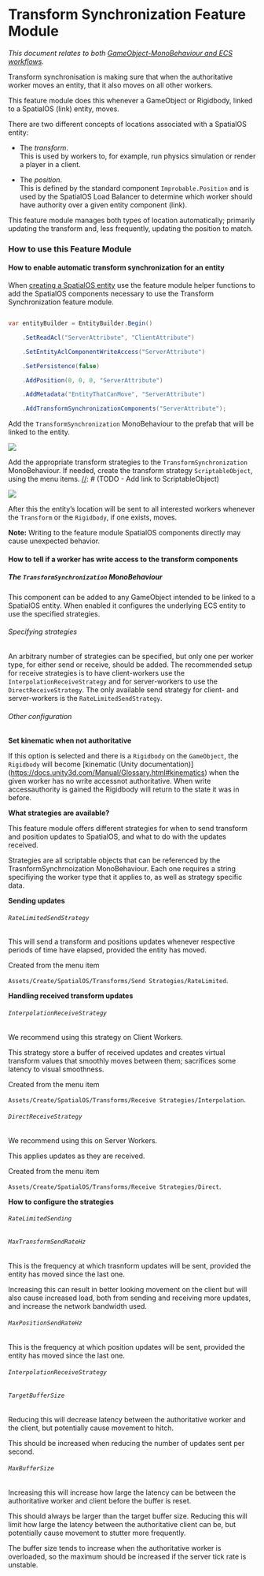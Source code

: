 [//]: # (Doc of docs reference 35)
[//]: # (TODO - tech writer review - doc 35)
[//]: # (TODO - formatting needs consideration)
[//]: # (TODO - Add links as noted - doc 35)
[//]: # (TODO - ongoing updates in this doc https://docs.google.com/document/d/1fX6CP1OGBx281dAQmsNpp7bfnnXUmnyLwHCWOx3wz8E/edit#)

# Transform Synchronization Feature Module
_This document relates to both [GameObject-MonoBehaviour and ECS workflows]({{urlRoot}}/content/intro-workflows-spos-entities)._

Transform synchronisation is making sure that when the authoritative worker moves an entity, that it also moves on all other workers.

This feature module does this whenever a GameObject or Rigidbody, linked to a SpatialOS (link) entity, moves.

There are two different concepts of locations associated with a SpatialOS entity:

* The *transform*. <br/>
This is used by workers to, for example, run physics simulation or render a player in a client.

[//]: # (TODO - Add link below to `Improbable.Position`, Load Balancer, as noted - doc 35)
* The *position*. <br/>
This is defined by the standard component `Improbable.Position`  and is used by the SpatialOS Load Balancer to determine which worker should have authority over a given entity component (link).

This feature module manages both types of location automatically; primarily updating the transform and, less frequently, updating the position to match.

### How to use this Feature Module


#### How to enable automatic transform synchronization for an entity
[//]: # (TODO - Add link below to feature module helper function as noted - doc 35)

When [creating a SpatialOS entity]({{urlRoot}}/content/gameobject/create-delete-spos-entities) use the feature module helper functions to add the SpatialOS components necessary to use the Transform Synchronization feature module.

```csharp

var entityBuilder = EntityBuilder.Begin()

    .SetReadAcl("ServerAttribute", "ClientAttribute")

    .SetEntityAclComponentWriteAccess("ServerAttribute")

    .SetPersistence(false)

    .AddPosition(0, 0, 0, "ServerAttribute")

    .AddMetadata("EntityThatCanMove", "ServerAttribute")

    .AddTransformSynchronizationComponents("ServerAttribute");

```
[//]: # (TODO - Add link to TransformSynchronization)
Add the `TransformSynchronization` MonoBehaviour to the prefab that will be linked to the entity.

![]({{assetRoot}}assets/image-transform-feature-module-md-0.png)

[//]: # (TODO - Add link to transform strategies)
Add the appropriate transform strategies to the `TransformSynchronization` MonoBehaviour. If needed, create the transform strategy `ScriptableObject`, using the menu items.
[//]: # (TODO - Add link to ScriptableObject)

![]({{assetRoot}}assets/image-transform-feature-module-md-1.png)

After this the entity’s location will be sent to all interested workers whenever the `Transform` or the `Rigidbody`, if one exists, moves.

**Note:** Writing to the feature module SpatialOS components directly may cause unexpected behavior.

#### How to tell if a worker has write access to the transform components


##### The `TransformSynchronization` MonoBehaviour

This component can be added to any GameObject intended to be linked to a SpatialOS entity. When enabled it configures the underlying ECS entity to use the specified strategies.

###### Specifying strategies

An arbitrary number of strategies can be specified, but only one per worker type, for either send or receive, should be added. The recommended setup for receive strategies is to have client-workers use the `InterpolationReceiveStrategy` and for server-workers to use the `DirectReceiveStrategy`. The only available send strategy for client- and server-workers is the `RateLimitedSendStrategy`.

###### Other configuration

**Set kinematic when not authoritative**

If this option is selected and there is a `Rigidbody` on the `GameObject`, the `Rigidbody` will become [kinematic (Unity documentation)] (https://docs.unity3d.com/Manual/Glossary.html#kinematics) when the given worker has no write accessnot authoritative. When write accessauthority is gained the Rigidbody will return to the state it was in before.

**What strategies are available?**

This feature module offers different strategies for when to send transform and position updates to SpatialOS, and what to do with the updates received.

Strategies are all scriptable objects that can be referenced by the TrasnformSynchrnoization MonoBehaviour. Each one requires a string specifiying the worker type that it applies to, as well as strategy specific data.

**Sending updates**

###### `RateLimitedSendStrategy`

This will send a transform and positions updates whenever respective periods of time have elapsed, provided the entity has moved.

Created from the menu item

`Assets/Create/SpatialOS/Transforms/Send Strategies/RateLimited`.

**Handling received transform updates**

###### `InterpolationReceiveStrategy`

We recommend using this strategy on Client Workers.

This strategy store a buffer of received updates and creates virtual transform values that smoothly moves between them; sacrifices some latency to visual smoothness.

Created from the menu item

`Assets/Create/SpatialOS/Transforms/Receive Strategies/Interpolation`.


###### `DirectReceiveStrategy`

We recommend using this on Server Workers.

This applies updates as they are received.

Created from the menu item

`Assets/Create/SpatialOS/Transforms/Receive Strategies/Direct`.

**How to configure the strategies**

###### `RateLimitedSending`

###### `MaxTransformSendRateHz`

This is the frequency at which trasnform updates will be sent, provided the entity has moved since the last one.

Increasing this can result in better looking movement on the client but will also cause increased load, both from sending and receiving more updates, and increase the network bandwidth used.

###### `MaxPositionSendRateHz`

This is the frequency at which position updates will be sent, provided the entity has moved since the last one.

###### `InterpolationReceiveStrategy`

###### `TargetBufferSize`

Reducing this will decrease latency between the authoritative worker and the client, but potentially cause movement to hitch.

This should be increased when reducing the number of updates sent per second.

###### `MaxBufferSize`

Increasing this will increase how large the latency can be between the authoritative worker and client before the buffer is reset.

This should always be larger than the target buffer size. Reducing this will limit how large the latency between the authoritative client can be, but potentially cause movement to stutter more frequently.

The buffer size tends to increase when the authoritative worker is overloaded, so the maximum should be increased if the server tick rate is unstable.
